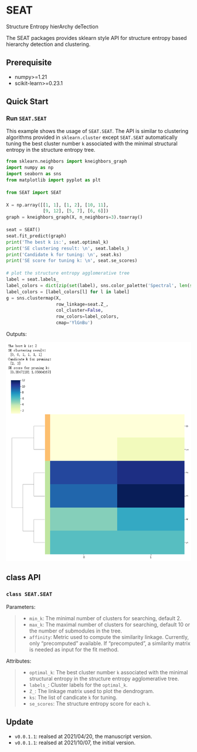 # SEAT
Structure Entropy hierArchy deTection

The SEAT packages provides sklearn style API for structure entropy based hierarchy detection and clustering.


## Prerequisite
+ numpy>=1.21
+ scikit-learn>=0.23.1


## Quick Start


### Run `SEAT.SEAT`
This example shows the usage of `SEAT.SEAT`. The API is similar to clustering algorithms provided in `sklearn.cluster` except `SEAT.SEAT` automatically tuning the best cluster number `k` associated with the minimal structural entropy in the structure entropy tree.

```Python
from sklearn.neighbors import kneighbors_graph
import numpy as np
import seaborn as sns
from matplotlib import pyplot as plt

from SEAT import SEAT

X = np.array([[1, 1], [1, 2], [10, 11],
              [9, 12], [5, 7], [6, 6]])
graph = kneighbors_graph(X, n_neighbors=3).toarray()

seat = SEAT()
seat.fit_predict(graph)
print('The best k is:', seat.optimal_k)
print('SE clustering result: \n', seat.labels_)
print('Candidate k for tuning: \n', seat.ks)
print('SE score for tuning k: \n', seat.se_scores)

# plot the structure entropy agglomerative tree
label = seat.labels_
label_colors = dict(zip(set(label), sns.color_palette('Spectral', len(set(label)))))
label_colors = [label_colors[l] for l in label]
g = sns.clustermap(X,
                   row_linkage=seat.Z_,
                   col_cluster=False,
                   row_colors=label_colors,
                   cmap='YlGnBu')
```
Outputs:

![SEAT](https://raw.githubusercontent.com/deepomicslab/SEAT/main/readme_fig2.png)

## class API

###  `class SEAT.SEAT`
Parameters:
> + `min_k`: The minimal number of clusters for searching, default 2.
> + `max_k`: The maximal number of clusters for searching, default 10 or the number of submodules in the tree.
> + `affinity`: Metric used to compute the similarity linkage. Currently, only “precomputed” available. If “precomputed”, a similarity matrix is needed as input for the fit method.

Attributes:
> + `optimal_k`: The best cluster number `k` associated with the minimal structural entropy in the structure entropy agglomerative tree.
> + `labels_`: Cluster labels for the `optimal_k`.
> + `Z_`: The linkage matrix used to plot the dendrogram.
> + `ks`: The list of candicate `k` for tuning.
> + `se_scores`: The structure entropy score for each `k`.

## Update

+ `v0.0.1.1`: realsed at 2021/04/20, the manuscript version.
+ `v0.0.1.1`: realsed at 2021/10/07, the initial version.
